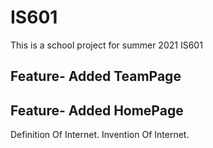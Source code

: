 # IS601
This is a school project for summer 2021 IS601


## Feature- Added TeamPage 


## Feature- Added HomePage
Definition Of Internet.
Invention Of Internet.

